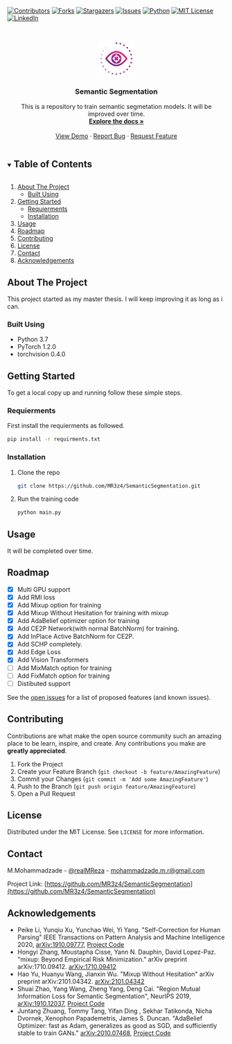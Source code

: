 [![Contributors][contributors-shield]][contributors-url]
[![Forks][forks-shield]][forks-url]
[![Stargazers][stars-shield]][stars-url]
[![Issues][issues-shield]][issues-url]
[![Python][python-shield]][project-url]
[![MIT License][license-shield]][license-url]
[![LinkedIn][linkedin-shield]][linkedin-url]



<!-- PROJECT LOGO -->
<br />
<p align="center">
  <a href="https://github.com/MR3z4/SemanticSegmentation">
    <img src="images/logo.png" alt="Logo" width="80" height="80">
  </a>

  <h3 align="center">Semantic Segmentation</h3>

  <p align="center">
    This is a repository to train semantic segmetation models. It will be improved over time.
    <br />
    <a href="https://github.com/MR3z4/SemanticSegmentation"><strong>Explore the docs »</strong></a>
    <br />
    <br />
    <a href="https://github.com/MR3z4/SemanticSegmentation">View Demo</a>
    ·
    <a href="https://github.com/MR3z4/SemanticSegmentation/issues">Report Bug</a>
    ·
    <a href="https://github.com/MR3z4/SemanticSegmentation/issues">Request Feature</a>
  </p>
</p>



<!-- TABLE OF CONTENTS -->
<details open="open">
  <summary><h2 style="display: inline-block">Table of Contents</h2></summary>
  <ol>
    <li>
      <a href="#about-the-project">About The Project</a>
      <ul>
        <li><a href="#built-using">Built Using</a></li>
      </ul>
    </li>
    <li>
      <a href="#getting-started">Getting Started</a>
      <ul>
        <li><a href="#requierments">Requierments</a></li>
        <li><a href="#installation">Installation</a></li>
      </ul>
    </li>
    <li><a href="#usage">Usage</a></li>
    <li><a href="#roadmap">Roadmap</a></li>
    <li><a href="#contributing">Contributing</a></li>
    <li><a href="#license">License</a></li>
    <li><a href="#contact">Contact</a></li>
    <li><a href="#acknowledgements">Acknowledgements</a></li>
  </ol>
</details>



<!-- ABOUT THE PROJECT -->
## About The Project

This project started as my master thesis. I will keep improving it as long as i can.


### Built Using

* Python 3.7
* PyTorch 1.2.0
* torchvision 0.4.0



<!-- GETTING STARTED -->
## Getting Started

To get a local copy up and running follow these simple steps.

### Requierments

First install the requierments as followed.
  ```sh
  pip install -r requirments.txt
  ```

### Installation

1. Clone the repo
   ```sh
   git clone https://github.com/MR3z4/SemanticSegmentation.git
   ```
2. Run the training code
   ```sh
   python main.py
   ```



<!-- USAGE EXAMPLES -->
## Usage

It will be completed over time.


<!-- ROADMAP -->
## Roadmap
- [x] Multi GPU support
- [x] Add RMI loss
- [x] Add Mixup option for training
- [x] Add Mixup Without Hesitation for training with mixup
- [x] Add AdaBelief optimizer option for training
- [x] Add CE2P Network(with normal BatchNorm) for training.
- [x] Add InPlace Active BatchNorm for CE2P.
- [x] Add SCHP completely.
- [x] Add Edge Loss
- [x] Add Vision Transformers
- [ ] Add MixMatch option for training
- [ ] Add FixMatch option for training
- [ ] Distibuted support

See the [open issues](https://github.com/MR3z4/SemanticSegmentation/issues) for a list of proposed features (and known issues).



<!-- CONTRIBUTING -->
## Contributing

Contributions are what make the open source community such an amazing place to be learn, inspire, and create. Any contributions you make are **greatly appreciated**.

1. Fork the Project
2. Create your Feature Branch (`git checkout -b feature/AmazingFeature`)
3. Commit your Changes (`git commit -m 'Add some AmazingFeature'`)
4. Push to the Branch (`git push origin feature/AmazingFeature`)
5. Open a Pull Request



<!-- LICENSE -->
## License

Distributed under the MIT License. See `LICENSE` for more information.



<!-- CONTACT -->
## Contact

M.Mohammadzade - [@realMReza](https://twitter.com/realMReza) - mohammadzade.m.r@gmail.com

Project Link: [https://github.com/MR3z4/SemanticSegmentation](https://github.com/MR3z4/SemanticSegmentation)



<!-- ACKNOWLEDGEMENTS -->
## Acknowledgements

* Peike Li, Yunqiu Xu, Yunchao Wei, Yi Yang. "Self-Correction for Human Parsing" IEEE Transactions on Pattern Analysis and Machine Intelligence 2020, [arXiv:1910.09777](https://arxiv.org/abs/1910.09777), [Project Code](https://github.com/PeikeLi/Self-Correction-Human-Parsing)
* Hongyi Zhang, Moustapha Cisse, Yann N. Dauphin, David Lopez-Paz. "mixup: Beyond Empirical Risk Minimization." arXiv preprint arXiv:1710.09412. [arXiv:1710.09412]( https://arxiv.org/abs/1710.09412 )
* Hao Yu, Huanyu Wang, Jianxin Wu. "Mixup Without Hesitation" arXiv preprint arXiv:2101.04342. [arXiv:2101.04342]( https://arxiv.org/abs/2101.04342 )
* Shuai Zhao, Yang Wang, Zheng Yang, Deng Cai. "Region Mutual Information Loss for Semantic Segmentation", NeurIPS 2019, [arXiv:1910.12037](https://arxiv.org/abs/1910.12037), [Project Code](https://github.com/ZJULearning/RMI)
* Juntang Zhuang, Tommy Tang, Yifan Ding , Sekhar Tatikonda, Nicha Dvornek, Xenophon Papademetris, James S. Duncan. "AdaBelief Optimizer: fast as Adam, generalizes as good
as SGD, and sufficiently stable to train GANs." [arXiv:2010.07468](https://arxiv.org/abs/2010.07468), [Project Code](https://github.com/juntang-zhuang/Adabelief-Optimizer)





<!-- MARKDOWN LINKS & IMAGES -->
[contributors-shield]: https://img.shields.io/github/contributors/MR3z4/SemanticSegmentation.svg
[contributors-url]: https://github.com/MR3z4/SemanticSegmentation/graphs/contributors
[forks-shield]: https://img.shields.io/github/forks/MR3z4/SemanticSegmentation.svg
[forks-url]: https://github.com/MR3z4/SemanticSegmentation/network/members
[stars-shield]: https://img.shields.io/github/stars/MR3z4/SemanticSegmentation.svg
[stars-url]: https://github.com/MR3z4/SemanticSegmentation/stargazers
[issues-shield]: https://img.shields.io/github/issues/MR3z4/SemanticSegmentation.svg
[issues-url]: https://github.com/MR3z4/SemanticSegmentation/issues
[license-shield]: https://img.shields.io/github/license/MR3z4/SemanticSegmentation.svg
[license-url]: https://github.com/MR3z4/SemanticSegmentation/blob/master/LICENSE.txt
[linkedin-shield]: https://img.shields.io/badge/-LinkedIn-black.svg?&logo=linkedin&colorB=555
[linkedin-url]: https://linkedin.com/in/mohammadreza-mohammadzade-545653104
[python-shield]: https://img.shields.io/badge/python-3.7-green.svg
[project-url]: https://github.com/MR3z4/SemanticSegmentation

